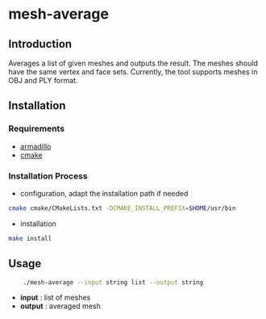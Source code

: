 # mesh-average

## Introduction

Averages a list of given meshes and outputs the result.
The meshes should have the same vertex and face sets.
Currently, the tool supports meshes in OBJ and PLY format.

## Installation

### Requirements

- [armadillo](http://arma.sourceforge.net)
- [cmake](https://cmake.org)

### Installation Process

- configuration, adapt the installation path if needed
```sh
cmake cmake/CMakeLists.txt -DCMAKE_INSTALL_PREFIX=$HOME/usr/bin
```
- installation
```sh
make install
```
## Usage

```sh
    ./mesh-average --input string list --output string
```

- **input** : list of meshes
- **output** : averaged mesh
